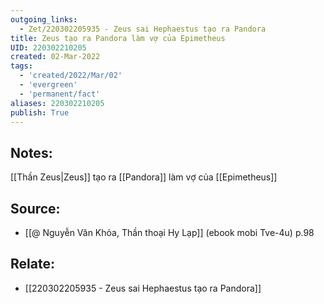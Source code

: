 ```yaml
---
outgoing_links:
  - Zet/220302205935 - Zeus sai Hephaestus tạo ra Pandora
title: Zeus tạo ra Pandora làm vợ của Epimetheus
UID: 220302210205
created: 02-Mar-2022
tags:
  - 'created/2022/Mar/02'
  - 'evergreen'
  - 'permanent/fact'
aliases: 220302210205
publish: True
---
```

## Notes:
[[Thần Zeus|Zeus]] tạo ra [[Pandora]] làm vợ của [[Epimetheus]]

## Source:
- [[@ Nguyễn Văn Khỏa, Thần thoại Hy Lạp]] (ebook mobi Tve-4u) p.98

## Relate:
- [[220302205935 - Zeus sai Hephaestus tạo ra Pandora]]
